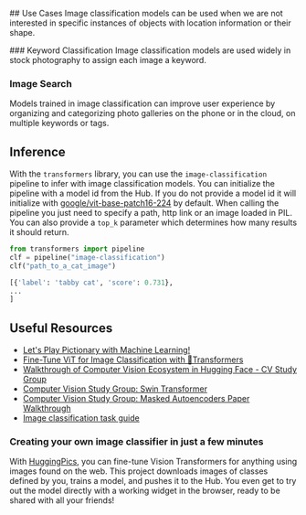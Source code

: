 ## Use Cases
Image classification models can be used when we are not interested in specific instances of objects with location information or their shape.

### Keyword Classification
Image classification models are used widely in stock photography to assign each image a keyword.

### Image Search

Models trained in image classification can improve user experience by organizing and categorizing photo galleries on the phone or in the cloud, on multiple keywords or tags.

## Inference

With the `transformers` library, you can use the `image-classification` pipeline to infer with image classification models. You can initialize the pipeline with a model id from the Hub. If you do not provide a model id it will initialize with [google/vit-base-patch16-224](https://huggingface.co/google/vit-base-patch16-224) by default. When calling the pipeline you just need to specify a path, http link or an image loaded in PIL. You can also provide a `top_k` parameter which determines how many results it should return.

```python
from transformers import pipeline
clf = pipeline("image-classification")
clf("path_to_a_cat_image")

[{'label': 'tabby cat', 'score': 0.731},
...
]
```

## Useful Resources

- [Let's Play Pictionary with Machine Learning!](https://www.youtube.com/watch?v=LS9Y2wDVI0k)
- [Fine-Tune ViT for Image Classification with 🤗Transformers](https://huggingface.co/blog/fine-tune-vit)
- [Walkthrough of Computer Vision Ecosystem in Hugging Face - CV Study Group](https://www.youtube.com/watch?v=oL-xmufhZM8)
- [Computer Vision Study Group: Swin Transformer](https://www.youtube.com/watch?v=Ngikt-K1Ecc)
- [Computer Vision Study Group: Masked Autoencoders Paper Walkthrough](https://www.youtube.com/watch?v=Ngikt-K1Ecc)
- [Image classification task guide](https://huggingface.co/docs/transformers/tasks/image_classification)

### Creating your own image classifier in just a few minutes

With [HuggingPics](https://github.com/nateraw/huggingpics), you can fine-tune Vision Transformers for anything using images found on the web. This project downloads images of classes defined by you, trains a model, and pushes it to the Hub. You even get to try out the model directly with a working widget in the browser, ready to be shared with all your friends!
